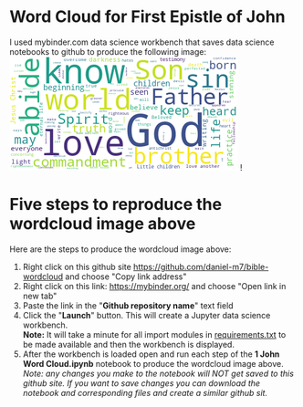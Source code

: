 
# Word Cloud for First Epistle of John
I used mybinder.com data science workbench that saves data science notebooks to github to produce the following image: 
![alt text](1john-wordcloud.png?raw=true)
!
# Five steps to reproduce the wordcloud image above 
Here are the steps to produce the wordcloud image above: 
1. Right click on this github site https://github.com/daniel-m7/bible-wordcloud and choose "Copy link address"
2. Right click on this link: https://mybinder.org/ and choose "Open link in new tab"
3. Paste the link in the "**Github repository name**" text field
4. Click the "**Launch**" button. This will create a Jupyter data science workbench.  
**Note:** It will take a minute for all import modules in [requirements.txt](requirements.txt) to be made available and then the workbench is displayed.
5. After the workbench is loaded open and run each step of the **1 John Word Cloud.ipynb** notebook to produce the wordcloud image above.
*Note: any changes you make to the notebook will NOT get saved to this github site.  If you want to save changes you can download the notebook and corresponding files and create a similar github sit.*


